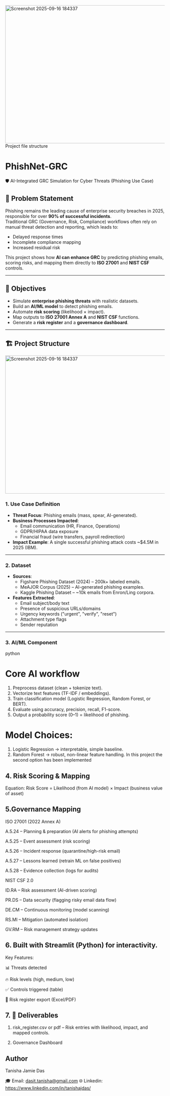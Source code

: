 <img width="776" height="437" alt="Screenshot 2025-09-16 184337" src="https://github.com/user-attachments/assets/44663562-904d-46b9-994b-9d698e0fd330" />
Project file structure



# PhishNet-GRC
🛡️ AI-Integrated GRC Simulation for Cyber Threats (Phishing Use Case)

## 📌 Problem Statement
Phishing remains the leading cause of enterprise security breaches in 2025, responsible for over **90% of successful incidents**.  
Traditional GRC (Governance, Risk, Compliance) workflows often rely on manual threat detection and reporting, which leads to:
- Delayed response times
- Incomplete compliance mapping
- Increased residual risk

This project shows how **AI can enhance GRC** by predicting phishing emails, scoring risks, and mapping them directly to **ISO 27001** and **NIST CSF** controls.

---

## 🎯 Objectives
- Simulate **enterprise phishing threats** with realistic datasets.  
- Build an **AI/ML model** to detect phishing emails.  
- Automate **risk scoring** (likelihood × impact).  
- Map outputs to **ISO 27001 Annex A** and **NIST CSF** functions.  
- Generate a **risk register** and a **governance dashboard**.  

---

## 🏗️ Project Structure

<img width="776" height="437" alt="Screenshot 2025-09-16 184337" src="https://github.com/user-attachments/assets/a93976e5-b5df-44f4-a9ee-3daa1f53d845" />

### 1. Use Case Definition
- **Threat Focus**: Phishing emails (mass, spear, AI-generated).  
- **Business Processes Impacted**:  
  - Email communication (HR, Finance, Operations)  
  - GDPR/HIPAA data exposure  
  - Financial fraud (wire transfers, payroll redirection)  
- **Impact Example**: A single successful phishing attack costs ~$4.5M in 2025 (IBM).  

---

### 2. Dataset
- **Sources**:  
  - Figshare Phishing Dataset (2024) – 200k+ labeled emails.  
  - MeAJOR Corpus (2025) – AI-generated phishing examples.  
  - Kaggle Phishing Dataset – ~10k emails from Enron/Ling corpora.  
- **Features Extracted**:
  - Email subject/body text  
  - Presence of suspicious URLs/domains  
  - Urgency keywords ("urgent", "verify", "reset")  
  - Attachment type flags  
  - Sender reputation  

---

### 3. AI/ML Component
python
# Core AI workflow
1. Preprocess dataset (clean + tokenize text).
2. Vectorize text features (TF-IDF / embeddings).
3. Train classification model (Logistic Regression, Random Forest, or BERT).
4. Evaluate using accuracy, precision, recall, F1-score.
5. Output a probability score (0–1) = likelihood of phishing.

# Model Choices:
1. Logistic Regression → interpretable, simple baseline.
2. Random Forest → robust, non-linear feature handling.
In this project the second option has been implemented

## 4. Risk Scoring & Mapping
Equation:
Risk Score = Likelihood (from AI model) × Impact (business value of asset)

## 5.Governance Mapping
ISO 27001 (2022 Annex A)

A.5.24 – Planning & preparation (AI alerts for phishing attempts)

A.5.25 – Event assessment (risk scoring)

A.5.26 – Incident response (quarantine/high-risk email)

A.5.27 – Lessons learned (retrain ML on false positives)

A.5.28 – Evidence collection (logs for audits)

NIST CSF 2.0

ID.RA – Risk assessment (AI-driven scoring)

PR.DS – Data security (flagging risky email data flow)

DE.CM – Continuous monitoring (model scanning)

RS.MI – Mitigation (automated isolation)

GV.RM – Risk management strategy updates

## 6. Built with Streamlit (Python) for interactivity.

Key Features:

  📊 Threats detected 

  🔥 Risk levels (high, medium, low)

  ✅ Controls triggered (table)

  📁 Risk register export (Excel/PDF) 

## 7. 📂 Deliverables

1. risk_register.csv or pdf – Risk entries with likelihood, impact, and mapped controls.

2. Governance Dashboard 



## Author

Tanisha Jamie Das

🎓 Email: dasit.tanisha@gmail.com 
🌐 Linkedin: https://www.linkedin.com/in/tanishajdas/
